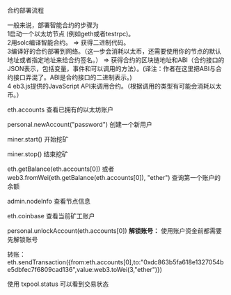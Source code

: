 合约部署流程

一般来说，部署智能合约的步骤为  
1启动一个以太坊节点 \(例如geth或者testrpc\)。  
2用solc编译智能合约。 =&gt; 获得二进制代码。  
3编译好的合约部署到网络。（这一步会消耗以太币，还需要使用你的节点的默认地址或者指定地址来给合约签名。） =&gt; 获得合约的区块链地址和ABI（合约接口的JSON表示，包括变量，事件和可以调用的方法）。\(译注：作者在这里把ABI与合约接口弄混了。ABI是合约接口的二进制表示。\)  
4 eb3.js提供的JavaScript API来调用合约。（根据调用的类型有可能会消耗以太币。）

eth.accounts 查看已拥有的以太坊账户

personal.newAccount\("password"\)  创建一个新用户

miner.start\(\)  开始挖矿

miner.stop\(\)  结束挖矿

eth.getBalance\(eth.accounts\[0\]\) 或者 web3.fromWei\(eth.getBalance\(eth.accounts\[0\]\), "ether"\)      查询第一个账户的余额

admin.nodeInfo   查看节点信息

eth.coinbase   查看当前矿工账户

personal.unlockAccount\(eth.accounts\[0\]\)      **解锁账号：** 使用账户资金前都需要先解锁账号

转账：eth.sendTransaction\({from:eth.accounts\[0\],to:"0xdc863b5fa618e1327054be5dbfec7f6809cad136",value:web3.toWei\(3,"ether"\)}\)

 使用 txpool.status 可以看到交易状态

